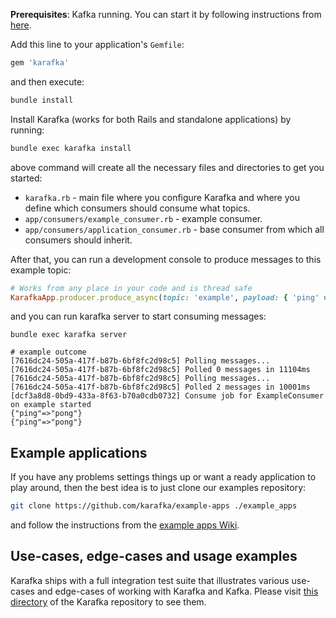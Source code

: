 **Prerequisites**: Kafka running. You can start it by following instructions from [here](Setting-up-Kafka-locally-with-Docker).

Add this line to your application's `Gemfile`:

```ruby
gem 'karafka'
```

and then execute:

```bash
bundle install
```

Install Karafka (works for both Rails and standalone applications) by running:

```bash
bundle exec karafka install
```

above command will create all the necessary files and directories to get you started:

- `karafka.rb` - main file where you configure Karafka and where you define which consumers should consume what topics.
- `app/consumers/example_consumer.rb` - example consumer.
- `app/consumers/application_consumer.rb` - base consumer from which all consumers should inherit.

After that, you can run a development console to produce messages to this example topic:

```ruby
# Works from any place in your code and is thread safe
KarafkaApp.producer.produce_async(topic: 'example', payload: { 'ping' => 'pong' }.to_json)
```

and you can run karafka server to start consuming messages:


```
bundle exec karafka server

# example outcome
[7616dc24-505a-417f-b87b-6bf8fc2d98c5] Polling messages...
[7616dc24-505a-417f-b87b-6bf8fc2d98c5] Polled 0 messages in 11104ms
[7616dc24-505a-417f-b87b-6bf8fc2d98c5] Polling messages...
[7616dc24-505a-417f-b87b-6bf8fc2d98c5] Polled 2 messages in 10001ms
[dcf3a8d8-0bd9-433a-8f63-b70a0cdb0732] Consume job for ExampleConsumer on example started
{"ping"=>"pong"}
{"ping"=>"pong"}
```

## Example applications

If you have any problems settings things up or want a ready application to play around, then the best idea is to just clone our examples repository:

```bash
git clone https://github.com/karafka/example-apps ./example_apps
```

and follow the instructions from the [example apps Wiki](https://github.com/karafka/example-apps/blob/master/README.md).

## Use-cases, edge-cases and usage examples

Karafka ships with a full integration test suite that illustrates various use-cases and edge-cases of working with Karafka and Kafka. Please visit [this directory](https://github.com/karafka/karafka/tree/master/spec/integrations) of the Karafka repository to see them.
